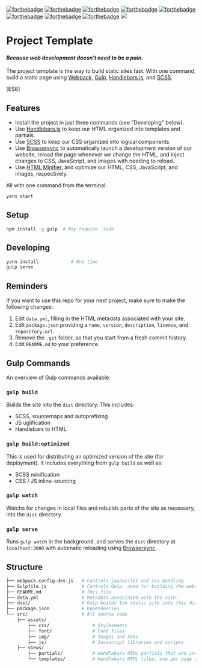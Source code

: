 [![forthebadge](http://forthebadge.com/images/badges/60-percent-of-the-time-works-every-time.svg)]()
[![forthebadge](http://forthebadge.com/images/badges/built-with-love.svg)]()
[![forthebadge](http://forthebadge.com/images/badges/uses-html.svg)]()
[![forthebadge](http://forthebadge.com/images/badges/uses-css.svg)]()
[![forthebadge](http://forthebadge.com/images/badges/uses-git.svg)]()
[![forthebadge](http://forthebadge.com/images/badges/uses-js.svg)]()
[![forthebadge](http://forthebadge.com/images/badges/powered-by-netflix.svg)]()
[![forthebadge](http://forthebadge.com/images/badges/winter-is-coming.svg)]()
[![](http://forthebadge.com/images/badges/check-it-out.svg)]()

Project Template
========================================

#### _Because web development doesn't need to be a pain._

The project template is the way to build static sites fast.  With one command, build a static page using [Webpack][webpack], [Gulp][gulp], [Handlebars.js][handlebars], and [SCSS][scss].

[ES6]

## Features

- Install the project in just three commands (see "Developing" below).
- Use [Handlebars.js][handlebars] to keep our HTML organized into templates and partials.
- Use [SCSS][scss] to keep our CSS organized into logical components.
- Use [Browsersync][browsersync] to automatically launch a development version of our website, reload the page whenever we change the HTML, and inject changes to CSS, JavaScript, and images with needing to reload.
- Use [HTML Minifier][htmlmin], and optimize our HTML, CSS, JavaScript, and images, respectively.

All with one command from the terminal:

```bash
yarn start
```

## Setup

```bash
npm install -g gulp  # May require `sudo`
```

## Developing

```bash
yarn install            # One time
gulp serve
```

## Reminders

If you want to use this repo for your next project, make sure to make the following changes:

1. Edit `data.yml`, filling in the HTML metadata associated with your site.
2. Edit `package.json` providing a `name`, `version`, `description`, `license`, and `repository.url`.
3. Remove the `.git` folder, so that you start from a fresh commit history.
4. Edit `README.md` to your preference.

## Gulp Commands

An overview of Gulp commands available:

### `gulp build`

Builds the site into the `dist` directory.  This includes:

- SCSS, sourcemaps and autoprefixing
- JS uglification
- Handlebars to HTML

### `gulp build:optimized`

This is used for distributing an optimized version of the site (for deployment).  It includes everything from `gulp build` as well as:
- SCSS minification
- CSS / JS inline-sourcing 

### `gulp watch`

Watchs for changes in local files and rebuilds parts of the site as necessary, into the `dist` directory.

### `gulp serve`

Runs `gulp watch` in the background, and serves the `dist` directory at `localhost:3000` with automatic reloading using [Browsersync][browsersync].

## Structure

```bash
├── webpack.config.dev.js   # Controls javascript and css bundling
├── Gulpfile.js             # Controls Gulp, used for building the website
├── README.md               # This file
├── data.yml                # Metadata associated with the site.
├── dist/                   # Gulp builds the static site into this directory
├── package.json            # Dependencies
└── src/                    # All source code
    ├── assets/ 
        ├── css/                # Stylesheets
        ├── font/               # Font files
        ├── img/                # Images and SVGs
        ├── js/                 # Javascript libraries and scripts
    ├── views/     
        ├── partials/           # Handlebars HTML partials that are included / extended
        └── templates/          # Handlebars HTML files, one per page on the site.
```

[browsersync]: http://www.browsersync.io/
[gulp]: http://gulpjs.com/
[handlebars]: http://handlebarsjs.com/
[htmlmin]: https://github.com/kangax/html-minifier
[imagemin]: https://github.com/imagemin/imagemin
[npm-install]: https://nodejs.org/en/download/
[scss]: http://sass-lang.com/
[webpack]: https://webpack.js.org/
